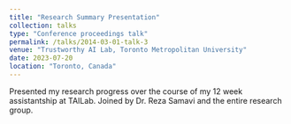 ```yaml
---
title: "Research Summary Presentation"
collection: talks
type: "Conference proceedings talk"
permalink: /talks/2014-03-01-talk-3
venue: "Trustworthy AI Lab, Toronto Metropolitan University"
date: 2023-07-20
location: "Toronto, Canada"
---
```


Presented my research progress over the course of my 12 week assistantship at TAILab. Joined by Dr. Reza Samavi and the entire research group.
